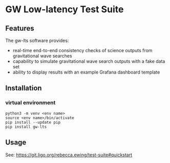 # GW Low-latency Test Suite

## Features

The gw-lts software provides:

* real-time end-to-end consistency checks of science outputs from gravitational wave searches
* capability to simulate gravitational wave search outputs with a fake data set
* ability to display results with an example Grafana dashboard template

## Installation

### virtual environment
```python3
python3 -m venv <env name>
source <env name>/bin/activate
pip install --update pip
pip install gw-lts
```

## Usage

See: https://git.ligo.org/rebecca.ewing/test-suite#quickstart

